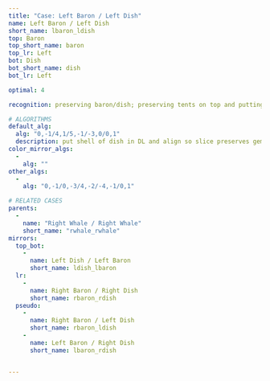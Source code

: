 ```yaml
---
title: "Case: Left Baron / Left Dish"
name: Left Baron / Left Dish
short_name: lbaron_ldish
top: Baron
top_short_name: baron
top_lr: Left
bot: Dish
bot_short_name: dish
bot_lr: Left

optimal: 4

recognition: preserving baron/dish; preserving tents on top and putting slice between shell and gem on bottom preserves squareshape

# ALGORITHMS
default_alg:
  alg: "0,-1/4,1/5,-1/-3,0/0,1"
  description: put shell of dish in DL and align so slice preserves gem, swap isolated corner on top with gem
color_mirror_algs:
  -
    alg: ""
other_algs:
  -
    alg: "0,-1/0,-3/4,-2/-4,-1/0,1"

# RELATED CASES
parents:
  -
    name: "Right Whale / Right Whale"
    short_name: "rwhale_rwhale"
mirrors:
  top_bot:
    -
      name: Left Dish / Left Baron
      short_name: ldish_lbaron
  lr:
    -
      name: Right Baron / Right Dish
      short_name: rbaron_rdish
  pseudo:
    -
      name: Right Baron / Left Dish
      short_name: rbaron_ldish
    -
      name: Left Baron / Right Dish
      short_name: lbaron_rdish


---
```


